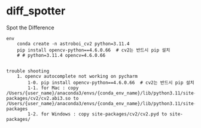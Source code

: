 # diff_spotter
Spot the Difference

    env
        conda create -n astroboi_cv2 python=3.11.4
        pip install opencv-python==4.6.0.66  # cv2는 반드시 pip 설치
        # # python=3.11.4 opencv=4.6.0.66 


    trouble shooting
        1. opencv autocomplete not working on pycharm
            1-0. pip install opencv-python==4.6.0.66  # cv2는 반드시 pip 설치
            1-1. for Mac : copy /Users/{user_name}/anaconda3/envs/{conda_env_name}/lib/python3.11/site-packages/cv2/cv2.abi3.so to /Users/{user_name}/anaconda3/envs/{conda_env_name}/lib/python3.11/site-packages
            1-2. for Windows : copy site-packages/cv2/cv2.pyd to site-packages/

